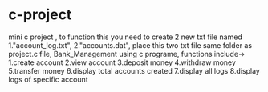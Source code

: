 # c-project
mini c project ,
to function this you need to create 2 new txt file named 
1."account_log.txt",
2."accounts.dat",
place this two txt file same folder as project.c file,
Bank_Management using c programe, 
functions include->
1.create account
2.view account
3.deposit money
4.withdraw money
5.transfer money
6.display total accounts created
7.display all logs
8.display logs of specific account
